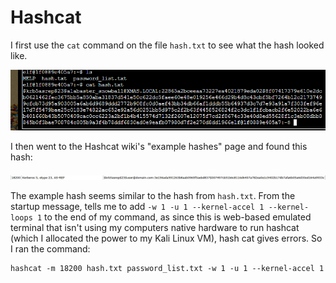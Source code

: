 # Hashcat
I first use the `cat` command on the file `hash.txt` to see what the hash looked like. 

![](../images/Hashcat-part-1.png)

I then went to the Hashcat wiki's "example hashes" page and found this hash:

![](../images/hashcat-example-hash.jpg)

The example hash seems similar to the hash from `hash.txt`. From the startup message, tells me to add `-w 1 -u 1 --kernel-accel 1 --kernel-loops 1` to the end of my command, as since this is web-based emulated terminal that isn't using my computers native hardware to run hashcat (which I allocated the power to my Kali Linux VM), hash cat gives errors. So I ran the command:




```txt
hashcat -m 18200 hash.txt password_list.txt -w 1 -u 1 --kernel-accel 1 --kernel-loops 1 
```


